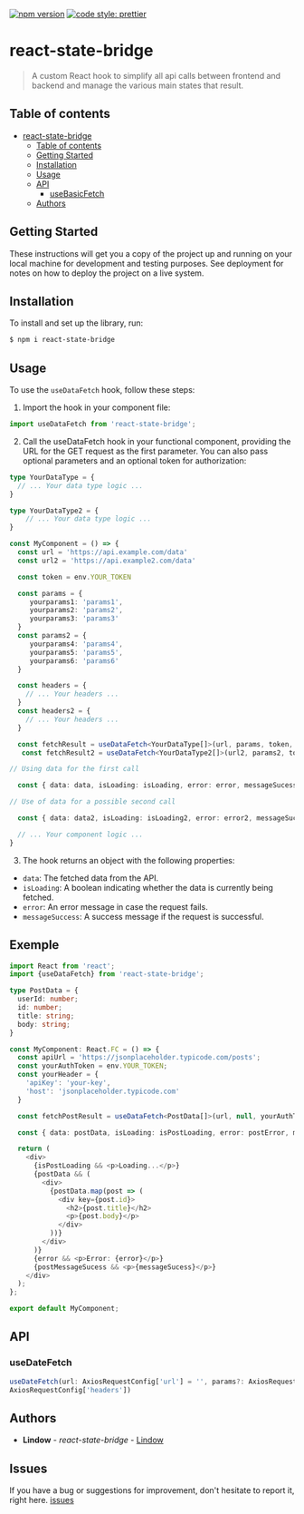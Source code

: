 [![npm version](https://badge.fury.io/js/react-state-bridge.svg)](https://badge.fury.io/js/react-state-bridge.svg)
[![code style: prettier](https://img.shields.io/badge/code_style-prettier-ff69b4.svg?style=flat-square)](https://github.com/prettier/prettier)

# react-state-bridge

> A custom React hook to simplify all api calls between frontend and backend and manage the various main states that result.

## Table of contents

- [react-state-bridge](#react-state-bridge)
  - [Table of contents](#table-of-contents)
  - [Getting Started](#getting-started)
  - [Installation](#installation)
  - [Usage](#usage)
  - [API](#api)
    - [useBasicFetch](#useDateFetch)
  - [Authors](#authors)

## Getting Started

These instructions will get you a copy of the project up and running on your local machine for development and testing purposes. See deployment for notes on how to deploy the project on a live system.

## Installation

To install and set up the library, run:

```sh
$ npm i react-state-bridge
```

## Usage

To use the `useDataFetch` hook, follow these steps:

1. Import the hook in your component file:

```ts
import useDataFetch from 'react-state-bridge';
```

2. Call the useDataFetch hook in your functional component, providing the URL for the GET request as the first parameter. You can also pass optional parameters and an optional token for authorization:

```ts
type YourDataType = {
  // ... Your data type logic ...
}

type YourDataType2 = {
    // ... Your data type logic ...
}

const MyComponent = () => {
  const url = 'https://api.example.com/data'
  const url2 = 'https://api.example2.com/data'

  const token = env.YOUR_TOKEN

  const params = {
     yourparams1: 'params1',
     yourparams2: 'params2',
     yourparams3: 'params3'
  }
  const params2 = {
     yourparams4: 'params4',
     yourparams5: 'params5',
     yourparams6: 'params6'
  }

  const headers = {
    // ... Your headers ...
  }
  const headers2 = {
    // ... Your headers ...
  }

  const fetchResult = useDataFetch<YourDataType[]>(url, params, token, headers)
   const fetchResult2 = useDataFetch<YourDataType2[]>(url2, params2, token, headers2);

// Using data for the first call

  const { data: data, isLoading: isLoading, error: error, messageSucess: messageSucess } = fetchResult

// Use of data for a possible second call

  const { data: data2, isLoading: isLoading2, error: error2, messageSucess: messageSucess2 } = fetchResult2

  // ... Your component logic ...
}
```

3. The hook returns an object with the following properties:
  - `data`: The fetched data from the API.
  - `isLoading`: A boolean indicating whether the data is currently being fetched.
  - `error`: An error message in case the request fails.
  - `messageSuccess`: A success message if the request is successful.  

## Exemple

```ts
import React from 'react';
import {useDataFetch} from 'react-state-bridge';

type PostData = {
  userId: number;
  id: number;
  title: string;
  body: string;
}

const MyComponent: React.FC = () => {
  const apiUrl = 'https://jsonplaceholder.typicode.com/posts';
  const yourAuthToken = env.YOUR_TOKEN;
  const yourHeader = {
    'apiKey': 'your-key',
    'host': 'jsonplaceholder.typicode.com'
  }

  const fetchPostResult = useDataFetch<PostData[]>(url, null, yourAuthToken, yourHeader)

  const { data: postData, isLoading: isPostLoading, error: postError, messageSucess: postMessageSucess } = fetchPostResult

  return (
    <div>
      {isPostLoading && <p>Loading...</p>}
      {postData && (
        <div>
          {postData.map(post => (
            <div key={post.id}>
              <h2>{post.title}</h2>
              <p>{post.body}</p>
            </div>
          ))}
        </div>
      )}
      {error && <p>Error: {error}</p>}
      {postMessageSucess && <p>{messageSucess}</p>}
    </div>
  );
};

export default MyComponent;
```

## API

### useDateFetch

```ts
useDateFetch(url: AxiosRequestConfig['url'] = '', params?: AxiosRequestConfig['params'], token?: string, headers?: 
AxiosRequestConfig['headers'])
```

## Authors

* **Lindow** - *react-state-bridge* - [Lindow](https://github.com/Lindow-ai)

## Issues

If you have a bug or suggestions for improvement, don't hesitate to report it, right here. [issues](https://github.com/Lindow-ai/react-state-bridge/issues)
